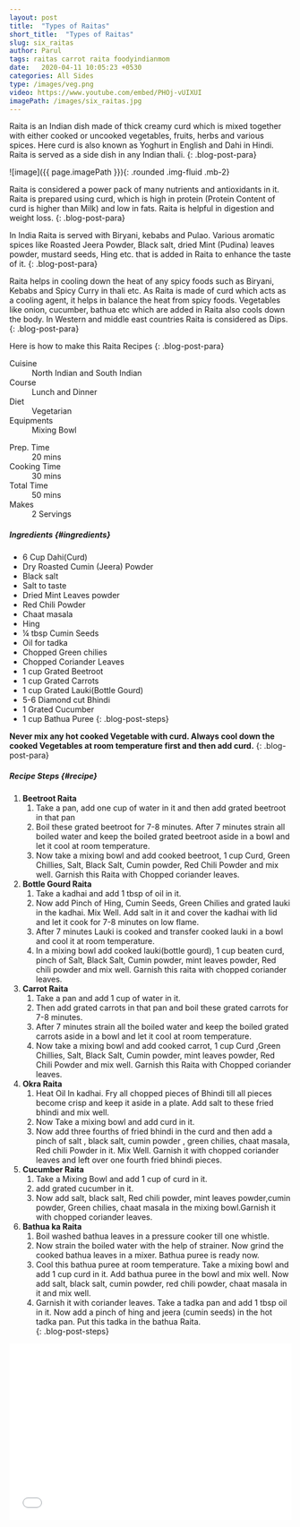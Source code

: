 ```yaml
---
layout: post
title:  "Types of Raitas"
short_title:  "Types of Raitas"
slug: six_raitas
author: Parul
tags: raitas carrot raita foodyindianmom
date:   2020-04-11 10:05:23 +0530
categories: All Sides
type: /images/veg.png
video: https://www.youtube.com/embed/PHOj-vUIXUI
imagePath: /images/six_raitas.jpg
---
```


Raita is an Indian dish made of thick creamy curd which is mixed together with either cooked or uncooked vegetables, fruits, herbs and various spices. Here curd is also known as Yoghurt in English and Dahi in Hindi. Raita is served as a side dish in any Indian thali.
{: .blog-post-para}

![image]({{ page.imagePath }}){: .rounded .img-fluid .mb-2}

Raita is considered a power pack of many nutrients and antioxidants in it. Raita is prepared using curd, which is high in protein (Protein Content of curd is higher than Milk) and low in fats. Raita is helpful in digestion  and weight loss.
{: .blog-post-para}

In India Raita is served with Biryani, kebabs and Pulao. Various aromatic spices like Roasted Jeera Powder, Black salt, dried Mint (Pudina) leaves powder, mustard seeds, Hing etc. that is added in Raita to enhance the taste of it.
{: .blog-post-para}

Raita helps in cooling down the heat of any spicy foods such as Biryani, Kebabs and Spicy Curry in thali etc. As Raita is made of curd which acts as a cooling agent, it helps in balance the heat from spicy foods. Vegetables like onion, cucumber, bathua etc which are added in Raita also cools down the body. In Western and middle east countries Raita is considered as Dips.
{: .blog-post-para}

Here is how to make this Raita Recipes
{: .blog-post-para}

<div class="row">
    <div class="col-md-6">
        <dl class="row">
            <dt class="col-sm-4">Cuisine</dt><dd class="col-sm-7">North Indian and South Indian</dd>
            <dt class="col-sm-4">Course</dt><dd class="col-sm-7">Lunch and Dinner</dd>
            <dt class="col-sm-4">Diet</dt><dd class="col-sm-7">Vegetarian</dd>
            <dt class="col-sm-4">Equipments</dt><dd class="col-sm-7">Mixing Bowl</dd>
        </dl>
    </div>
    <div class="col-md-6">
        <dl class="row">
            <dt class="col-sm-5">Prep. Time</dt><dd class="col-sm-7">20 mins</dd>
            <dt class="col-sm-5">Cooking Time</dt><dd class="col-sm-7">30 mins</dd>
            <dt class="col-sm-5">Total Time</dt><dd class="col-sm-7">50 mins</dd>
            <dt class="col-sm-5">Makes</dt><dd class="col-sm-7">2 Servings</dd>
        </dl>
    </div>
</div>

##### **Ingredients** {#ingredients}
- 6 Cup Dahi(Curd)
- Dry Roasted Cumin (Jeera) Powder
- Black salt
- Salt to taste
- Dried Mint Leaves powder
- Red Chili Powder
- Chaat masala
- Hing
- ¼ tbsp Cumin Seeds
- Oil for tadka
- Chopped Green chilies
- Chopped Coriander Leaves
- 1 cup Grated Beetroot
- 1 cup Grated Carrots
- 1 cup Grated Lauki(Bottle Gourd)
- 5-6 Diamond cut Bhindi
- 1 Grated Cucumber
- 1 cup Bathua Puree
{: .blog-post-steps}
        
**<i class="fas fa-lightbulb"></i> Never mix any hot cooked Vegetable with curd. Always cool down the cooked Vegetables at room temperature first and then add curd.**
{: .blog-post-para}

##### **Recipe Steps** {#recipe}
1. **Beetroot Raita**
    1. Take a pan, add one cup of water in it and then add grated beetroot in that pan
    1. Boil these grated beetroot for 7-8 minutes. After 7 minutes strain all boiled water and keep the boiled grated beetroot aside in a bowl and let it cool at room temperature.
    1. Now take a mixing bowl and add cooked beetroot, 1 cup Curd, Green Chillies, Salt, Black Salt, Cumin powder, Red Chili Powder and mix well. Garnish this Raita with Chopped coriander leaves.            
1. **Bottle Gourd Raita**
    1. Take a kadhai and add 1 tbsp of oil in it.
    1. Now add Pinch of Hing, Cumin Seeds, Green Chilies and grated lauki in the kadhai. Mix Well. Add salt in it and cover the kadhai with lid and let it cook for 7-8 minutes on low flame.
    1. After 7 minutes Lauki is cooked and transfer cooked lauki in a bowl and cool it at room temperature.
    1. In a mixing bowl add cooked lauki(bottle gourd), 1 cup beaten curd, pinch of Salt, Black Salt, Cumin powder, mint leaves powder, Red chili powder and mix well. Garnish this raita with chopped coriander leaves.             
1. **Carrot Raita**
    1. Take a pan and add 1 cup of water in it.
    1. Then add grated carrots in that pan and boil these grated carrots for 7-8 minutes.
    1. After 7 minutes strain all the boiled water and keep the boiled grated carrots aside in a bowl and let it cool at room temperature.
    1. Now take a mixing bowl and add cooked carrot, 1 cup Curd ,Green Chillies, Salt, Black Salt, Cumin powder, mint leaves powder, Red Chili Powder and mix well. Garnish this Raita with Chopped coriander leaves.
1. **Okra Raita**
    1. Heat Oil In kadhai. Fry all chopped pieces of Bhindi till all pieces become crisp and keep it aside in a plate. Add salt to these fried bhindi and mix well.
    1. Now Take a mixing bowl and add curd in it.
    1. Now add three fourths of fried bhindi in the curd and then add a pinch of salt , black salt, cumin powder , green chilies, chaat masala, Red chili Powder in it. Mix Well. Garnish it with chopped coriander leaves and left over one fourth fried bhindi pieces.            
1. **Cucumber Raita**
    1. Take a Mixing Bowl and add 1 cup of curd in it.
    1. add grated cucumber in it.
    1. Now add salt, black salt, Red chili powder, mint leaves powder,cumin powder, Green chilies, chaat masala in the mixing bowl.Garnish it with chopped coriander leaves.            
1. **Bathua ka Raita**
    1. Boil washed bathua leaves in a pressure cooker till one whistle.
    1. Now strain the boiled water with the help of strainer. Now grind the cooked bathua leaves in a mixer. Bathua puree is ready now.
    1. Cool this bathua puree at room temperature. Take a mixing bowl and add 1 cup curd in it. Add bathua puree in the bowl and mix well. Now add salt, black salt, cumin powder, red chili powder, chaat masala in it and mix well.
    1. Garnish it with coriander leaves. Take a tadka pan and add 1 tbsp oil in it. Now add a pinch of hing and jeera (cumin seeds) in the hot tadka pan. Put this tadka in the bathua Raita.            
{: .blog-post-steps}

<div class="row" id="video">
    <div class="col-md-12">
        <div class="embed-responsive embed-responsive-16by9">
            <iframe width="100%" height="315" src="{{page.video}}" frameborder="0" allow="accelerometer; autoplay; encrypted-media; gyroscope; picture-in-picture" allowfullscreen></iframe>
        </div>
    </div>
</div>
<br>
